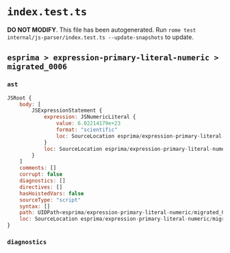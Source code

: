 # `index.test.ts`

**DO NOT MODIFY**. This file has been autogenerated. Run `rome test internal/js-parser/index.test.ts --update-snapshots` to update.

## `esprima > expression-primary-literal-numeric > migrated_0006`

### `ast`

```javascript
JSRoot {
	body: [
		JSExpressionStatement {
			expression: JSNumericLiteral {
				value: 6.02214179e+23
				format: "scientific"
				loc: SourceLocation esprima/expression-primary-literal-numeric/migrated_0006/input.js 1:0-1:14
			}
			loc: SourceLocation esprima/expression-primary-literal-numeric/migrated_0006/input.js 1:0-1:14
		}
	]
	comments: []
	corrupt: false
	diagnostics: []
	directives: []
	hasHoistedVars: false
	sourceType: "script"
	syntax: []
	path: UIDPath<esprima/expression-primary-literal-numeric/migrated_0006/input.js>
	loc: SourceLocation esprima/expression-primary-literal-numeric/migrated_0006/input.js 1:0-1:14
}
```

### `diagnostics`

```

```
